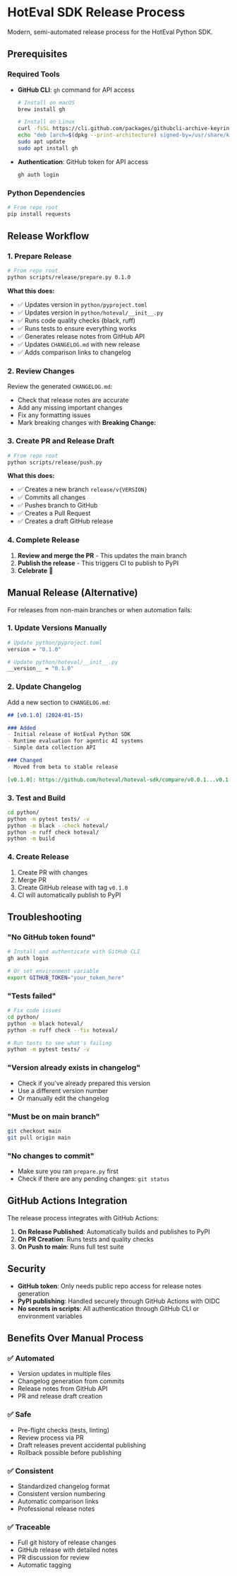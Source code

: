 # HotEval SDK Release Process

Modern, semi-automated release process for the HotEval Python SDK.

## Prerequisites

### Required Tools
- **GitHub CLI**: `gh` command for API access
  ```bash
  # Install on macOS
  brew install gh

  # Install on Linux
  curl -fsSL https://cli.github.com/packages/githubcli-archive-keyring.gpg | sudo dd of=/usr/share/keyrings/githubcli-archive-keyring.gpg
  echo "deb [arch=$(dpkg --print-architecture) signed-by=/usr/share/keyrings/githubcli-archive-keyring.gpg] https://cli.github.com/packages stable main" | sudo tee /etc/apt/sources.list.d/github-cli.list > /dev/null
  sudo apt update
  sudo apt install gh
  ```

- **Authentication**: GitHub token for API access
  ```bash
  gh auth login
  ```

### Python Dependencies
```bash
# From repo root
pip install requests
```

## Release Workflow

### 1. Prepare Release
```bash
# From repo root
python scripts/release/prepare.py 0.1.0
```

**What this does:**
- ✅ Updates version in `python/pyproject.toml`
- ✅ Updates version in `python/hoteval/__init__.py`
- ✅ Runs code quality checks (black, ruff)
- ✅ Runs tests to ensure everything works
- ✅ Generates release notes from GitHub API
- ✅ Updates `CHANGELOG.md` with new release
- ✅ Adds comparison links to changelog

### 2. Review Changes
Review the generated `CHANGELOG.md`:
- Check that release notes are accurate
- Add any missing important changes
- Fix any formatting issues
- Mark breaking changes with **Breaking Change:**

### 3. Create PR and Release Draft
```bash
# From repo root
python scripts/release/push.py
```

**What this does:**
- ✅ Creates a new branch `release/v{VERSION}`
- ✅ Commits all changes
- ✅ Pushes branch to GitHub
- ✅ Creates a Pull Request
- ✅ Creates a draft GitHub release

### 4. Complete Release
1. **Review and merge the PR** - This updates the main branch
2. **Publish the release** - This triggers CI to publish to PyPI
3. **Celebrate** 🎉

## Manual Release (Alternative)

For releases from non-main branches or when automation fails:

### 1. Update Versions Manually
```bash
# Update python/pyproject.toml
version = "0.1.0"

# Update python/hoteval/__init__.py
__version__ = "0.1.0"
```

### 2. Update Changelog
Add a new section to `CHANGELOG.md`:
```markdown
## [v0.1.0] (2024-01-15)

### Added
- Initial release of HotEval Python SDK
- Runtime evaluation for agentic AI systems
- Simple data collection API

### Changed
- Moved from beta to stable release

[v0.1.0]: https://github.com/hoteval/hoteval-sdk/compare/v0.0.1...v0.1.0
```

### 3. Test and Build
```bash
cd python/
python -m pytest tests/ -v
python -m black --check hoteval/
python -m ruff check hoteval/
python -m build
```

### 4. Create Release
1. Create PR with changes
2. Merge PR
3. Create GitHub release with tag `v0.1.0`
4. CI will automatically publish to PyPI

## Troubleshooting

### "No GitHub token found"
```bash
# Install and authenticate with GitHub CLI
gh auth login

# Or set environment variable
export GITHUB_TOKEN="your_token_here"
```

### "Tests failed"
```bash
# Fix code issues
cd python/
python -m black hoteval/
python -m ruff check --fix hoteval/

# Run tests to see what's failing
python -m pytest tests/ -v
```

### "Version already exists in changelog"
- Check if you've already prepared this version
- Use a different version number
- Or manually edit the changelog

### "Must be on main branch"
```bash
git checkout main
git pull origin main
```

### "No changes to commit"
- Make sure you ran `prepare.py` first
- Check if there are any pending changes: `git status`

## GitHub Actions Integration

The release process integrates with GitHub Actions:

1. **On Release Published**: Automatically builds and publishes to PyPI
2. **On PR Creation**: Runs tests and quality checks
3. **On Push to main**: Runs full test suite

## Security

- **GitHub token**: Only needs public repo access for release notes generation
- **PyPI publishing**: Handled securely through GitHub Actions with OIDC
- **No secrets in scripts**: All authentication through GitHub CLI or environment variables

## Benefits Over Manual Process

### ✅ **Automated**
- Version updates in multiple files
- Changelog generation from commits
- Release notes from GitHub API
- PR and release draft creation

### ✅ **Safe**
- Pre-flight checks (tests, linting)
- Review process via PR
- Draft releases prevent accidental publishing
- Rollback possible before publishing

### ✅ **Consistent**
- Standardized changelog format
- Consistent version numbering
- Automatic comparison links
- Professional release notes

### ✅ **Traceable**
- Full git history of release changes
- GitHub release with detailed notes
- PR discussion for review
- Automatic tagging